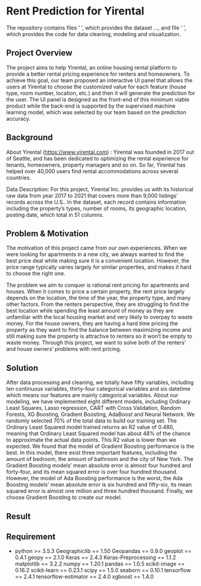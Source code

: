 # Rent Prediction for Yirental

The repository contains files ‘  ‘, which provides the dataset …, and file ‘  ’, which provides the code for data cleaning, modeling and visualization.

## Project Overview

The project aims to help Yirental, an online housing rental platform to provide a better rental pricing experience for renters and homeowners. To achieve this goal, our team proposed an interactive UI panel that allows the users at Yirental to choose the customized value for each feature (house type, room number, location, etc.) and then it will generate the prediction for the user. The UI panel is designed as the front-end of this minimum viable product while the back-end is supported by the supervised machine learning model, which was selected by our team based on the prediction accuracy.


## Background

About Yirental (https://www.yirental.com) : 
Yirental was founded in 2017 out of Seattle, and has been dedicated to optimizing the rental experience for tenants, homeowners, property managers and so on. So far, Yirental has helped over 40,000 users find rental accommodations across several countries.

Data Description: 
For this project, Yirental Inc. provides us with its historical raw data from year 2017 to 2021 that covers more than 9,000 listings’ records across the U.S.. In the dataset, each record contains information including the property’s types, number of rooms, its geographic location, posting date, which total in 51 columns. 



## Problem & Motivation

The motivation of this project came from our own experiences. When we were looking for apartments in a new city, we always wanted to find the best price deal while making sure it is a convenient location. However, the price range typically varies largely for similar properties, and makes it hard to choose the right one. 

The problem we aim to conquer is rational rent pricing for apartments and houses. When it comes to price a certain property, the rent price largely depends on the location, the time of the year, the property type, and many other factors. From the renters perspective, they are struggling to find the best location while spending the least amount of money as they are unfamiliar with the local housing market and very likely to overpay to waste money. For the house owners, they are having a hard time pricing the property as they want to find the balance between maximizing income and still making sure the property is attractive to renters so it won’t be empty to waste money. Through this project, we want to solve both of the renters’ and house owners’ problems with rent pricing.


## Solution

After data processing and cleaning, we totally have fifty variables, including ten continuous variables, thirty-four categorical variables and six datetime which means our features are mainly categorical variables. 
About our modeling, we have implemented eight different models, including Ordinary Least Squares, Lasso regression, CART with Cross Validation, Random Forests, XG Boosting, Gradient Boosting, AdaBoost and Neural Network. We randomly selected 70% of the total data to build our training set. The Ordinary Least Squared model trained returns an R2 value of 0.480, meaning that Ordinary Least Squared model has about 48% of the chance to approximate the actual data points. This R2 value is lower than we expected. We found that the model of Gradient Boosting performance is the best. In this model, there exist three important features, including the amount of bedroom, the amount of bathroom and the city of New York. The Gradient Boosting models’ mean absolute error is almost four hundred and forty-four, and its mean squared error is over four hundred thousand. However, the model of Ada Boosting performance is the worst, the Ada Boosting models’ mean absolute error is six hundred and fifty-six, its mean squared error is almost one million and three hundred thousand. 
Finally, we choose Gradient Boosting to create our model.

## Result

## Requirement

 - python >= 3.5.3
Geographiclib   ==    1.50
Geopandas   ==   0.9.0
geoplot   ==   0.4.1
geopy   ==    2.1.0
Keras   ==   2.4.3
Keras-Preprocessing   ==   1.1.2
matplotlib   ==   3.2.2
numpy   ==   1.20.1
pandas   ==   1.0.5
scikit-image   ==   0.16.2
scikit-learn   ==   0.23.1
scipy   ==   1.5.0
seaborn   ==   0.10.1
tensorflow   ==   2.4.1
tensorflow-estimator   ==   2.4.0
xgboost   ==   1.4.0


